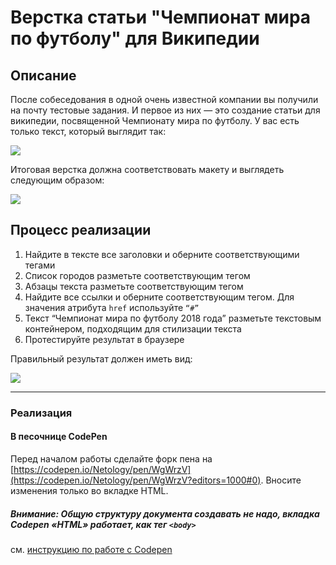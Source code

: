# Верстка статьи "Чемпионат мира по футболу" для Википедии

## Описание

После собеседования в одной очень известной компании вы получили на почту тестовые задания. И первое из них &mdash; это создание статьи для википедии, посвященной Чемпионату мира по футболу. У вас есть только текст, который выглядит так:
   
  ![](https://netology-code.github.io/html-2-homeworks/sources/1-2/championship-task.jpg)

Итоговая верстка должна соответствовать макету и выглядеть следующим образом:

![](https://netology-code.github.io/html-2-homeworks/sources/1-2/championship-result.jpg)

## Процесс реализации

1. Найдите в тексте все заголовки и оберните соответствующими тегами
2. Список городов разметьте соответствующим тегом
3. Абзацы текста разметьте соответствующим тегом
4. Найдите все ссылки и оберните соответствующим тегом. Для значения атрибута `href` используйте `“#”`
5. Текст “Чемпионат мира по футболу 2018 года” разметьте текстовым контейнером, подходящим для стилизации текста
6. Протестируйте результат в браузере
 
 Правильный результат должен иметь вид:
 
 ![](https://netology-code.github.io/html-2-homeworks/sources/1-2/championship-result.jpg)

---

### Реализация

#### В песочнице CodePen

Перед началом работы сделайте форк пена на [https://codepen.io/Netology/pen/WgWrzV](https://codepen.io/Netology/pen/WgWrzV?editors=1000#0). Вносите изменения только во вкладке HTML.

##### Внимание: Общую структуру документа создавать не надо, вкладка Codepen «HTML» работает, как тег `<body>`
см. [инструкцию по работе с Codepen](https://netology-university.bitbucket.io/guides/wm/codepen-guide/)
